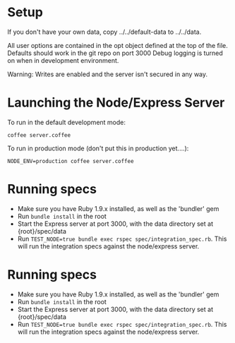 Setup
=====

If you don't have your own data, copy ../../default-data to ../../data.

All user options are contained in the opt object defined at the top of
the file.  Defaults should work in the git repo on port 3000
Debug logging is turned on when in development environment.

Warning: Writes are enabled and the server isn't secured in any way.

Launching the Node/Express Server
=================================

To run in the default development mode:

	coffee server.coffee

To run in production mode (don't put this in production yet....):

	NODE_ENV=production coffee server.coffee

# Running specs

* Make sure you have Ruby 1.9.x installed, as well as the 'bundler' gem
* Run `bundle install` in the root
* Start the Express server at port 3000, with the data directory set at {root}/spec/data
* Run `TEST_NODE=true bundle exec rspec spec/integration_spec.rb`. This will run the integration specs against the node/express server.

# Running specs

* Make sure you have Ruby 1.9.x installed, as well as the 'bundler' gem
* Run `bundle install` in the root
* Start the Express server at port 3000, with the data directory set at {root}/spec/data
* Run `TEST_NODE=true bundle exec rspec spec/integration_spec.rb`. This will run the integration specs against the node/express server.
